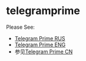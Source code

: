 # telegramprime
Please See:
* [Telegram Prime RUS](https://github.com/telegram-prime/telegram-prime-RU)
* [Telegram Prime ENG](https://github.com/telegram-prime/telegram-prime)
* 参见[Telegram Prime CN](https://github.com/telegram-prime/telegram-prime-CN)
